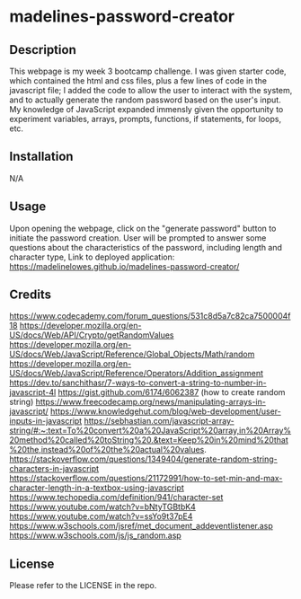 # madelines-password-creator

## Description
This webpage is my week 3 bootcamp challenge. I was given starter code, which contained the html and css files, plus a few lines of code in the javascript file; I added the code to allow the user to interact with the system, and to actually generate the random password based on the user's input. My knowledge of JavaScript expanded immensly given the opportunity to experiment variables, arrays, prompts, functions, if statements, for loops, etc.

## Installation
N/A

## Usage
Upon opening the webpage, click on the "generate password" button to initiate the password creation. User will be prompted to answer some questions about the characteristics of the password, including length and character type, Link to deployed application: https://madelinelowes.github.io/madelines-password-creator/

## Credits
https://www.codecademy.com/forum_questions/531c8d5a7c82ca7500004f18
https://developer.mozilla.org/en-US/docs/Web/API/Crypto/getRandomValues
https://developer.mozilla.org/en-US/docs/Web/JavaScript/Reference/Global_Objects/Math/random
https://developer.mozilla.org/en-US/docs/Web/JavaScript/Reference/Operators/Addition_assignment
https://dev.to/sanchithasr/7-ways-to-convert-a-string-to-number-in-javascript-4l
https://gist.github.com/6174/6062387 (how to create random string)
https://www.freecodecamp.org/news/manipulating-arrays-in-javascript/
https://www.knowledgehut.com/blog/web-development/user-inputs-in-javascript
https://sebhastian.com/javascript-array-string/#:~:text=To%20convert%20a%20JavaScript%20array,in%20Array%20method%20called%20toString%20.&text=Keep%20in%20mind%20that%20the,instead%20of%20the%20actual%20values.
https://stackoverflow.com/questions/1349404/generate-random-string-characters-in-javascript
https://stackoverflow.com/questions/21172991/how-to-set-min-and-max-character-length-in-a-textbox-using-javascript
https://www.techopedia.com/definition/941/character-set
https://www.youtube.com/watch?v=bNtyTGBtbK4
https://www.youtube.com/watch?v=ssYo9t37pE4
https://www.w3schools.com/jsref/met_document_addeventlistener.asp
https://www.w3schools.com/js/js_random.asp

## License
Please refer to the LICENSE in the repo.
